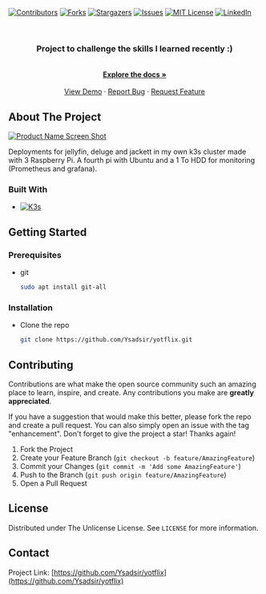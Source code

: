 

[![Contributors][contributors-shield]][contributors-url]
[![Forks][forks-shield]][forks-url]
[![Stargazers][stars-shield]][stars-url]
[![Issues][issues-shield]][issues-url]
[![MIT License][license-shield]][license-url]
[![LinkedIn][linkedin-shield]][linkedin-url]



<!-- PROJECT LOGO -->
<br />
<div align="center">
<h3 align="center">Project to challenge the skills I learned recently :)</h3>
  <p align="center">
    <br />
    <a href="https://github.com/Ysadsir/yotflix"><strong>Explore the docs »</strong></a>
    <br />
    <br />
    <a href="https://github.com/Ysadsir/yotflix">View Demo</a>
    ·
    <a href="https://github.com/Ysadsir/yotflix/issues">Report Bug</a>
    ·
    <a href="https://github.com/Ysadsir/yotflix/issues">Request Feature</a>
  </p>
</div>


<!-- ABOUT THE PROJECT -->
## About The Project

[![Product Name Screen Shot][product-screenshot]](https://cv.ygherve.online/resume.html)

Deployments for jellyfin, deluge and jackett in my own k3s cluster made with 3 Raspberry Pi. A fourth pi with Ubuntu and a 1 To HDD for monitoring (Prometheus and grafana).

### Built With

* [![K3s][K3s]][K3s-url]

<!-- GETTING STARTED -->
## Getting Started

### Prerequisites


* git
  ```sh
  sudo apt install git-all
  ```

### Installation

* Clone the repo
   ```sh
   git clone https://github.com/Ysadsir/yotflix.git
   ```




<!-- CONTRIBUTING -->
## Contributing

Contributions are what make the open source community such an amazing place to learn, inspire, and create. Any contributions you make are **greatly appreciated**.

If you have a suggestion that would make this better, please fork the repo and create a pull request. You can also simply open an issue with the tag "enhancement".
Don't forget to give the project a star! Thanks again!

1. Fork the Project
2. Create your Feature Branch (`git checkout -b feature/AmazingFeature`)
3. Commit your Changes (`git commit -m 'Add some AmazingFeature'`)
4. Push to the Branch (`git push origin feature/AmazingFeature`)
5. Open a Pull Request


<!-- LICENSE -->
## License

Distributed under The Unlicense License. See `LICENSE` for more information.


<!-- CONTACT -->
## Contact

Project Link: [https://github.com/Ysadsir/yotflix](https://github.com/Ysadsir/yotflix)





<!-- MARKDOWN LINKS & IMAGES -->
<!-- https://www.markdownguide.org/basic-syntax/#reference-style-links -->
[contributors-shield]: https://img.shields.io/github/contributors/Ysadsir/yotflix.svg?style=for-the-badge
[contributors-url]: https://github.com/Ysadsir/yotflix/graphs/contributors
[forks-shield]: https://img.shields.io/github/forks/Ysadsir/yotflix.svg?style=for-the-badge
[forks-url]: https://github.com/Ysadsir/yotflix/network/members
[stars-shield]: https://img.shields.io/github/stars/Ysadsir/yotflix.svg?style=for-the-badge
[stars-url]: https://github.com/Ysadsir/yotflix/stargazers
[issues-shield]: https://img.shields.io/github/issues/Ysadsir/yotflix.svg?style=for-the-badge
[issues-url]: https://github.com/Ysadsir/yotflix/issues
[license-shield]: https://img.shields.io/github/license/Ysadsir/yotflix.svg?style=for-the-badge
[license-url]: https://github.com/Ysadsir/yotflix/blob/master/LICENSE.txt
[linkedin-shield]: https://img.shields.io/badge/-LinkedIn-black.svg?style=for-the-badge&logo=linkedin&colorB=555
[linkedin-url]: https://linkedin.com/in/yves-guillaume-herve
[product-screenshot]: images/screenshot.png

[K3s]: https://img.shields.io/badge/k3s-FFFFFF?style=for-the-badge&logo=k3s&logoColor=FFC61C
[K3s-url]: https://k3s.io/

  
